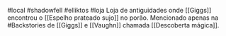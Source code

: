 #local #shadowfell #elliktos #loja
Loja de antiguidades onde [[Giggs]] encontrou o [[Espelho prateado sujo]] no porão. Mencionado apenas na #Backstories de [[Giggs]] e [[Vaughn]] chamada [[Descoberta mágica]].
